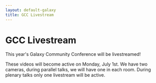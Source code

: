 ```yaml
---
layout: default-galaxy
title: GCC Livestream
---
```


<script type="text/javascript" src="https://content.jwplatform.com/libraries/POjuZXXt.js"></script>
<h1>GCC Livestream</h1>
<p>This year's Galaxy Community Conference will be livestreamed!</p>
<div class="alert alert-success">
	These videos will become active on Monday, July 1st. We have two cameras, during parallel talks, we will have one in each room. During plenary talks only one livestream will be active.
</div>

<div class="row">
	<div class="col-sm-6 col-xs-12">
		<div id="mobilemz"></div>
	</div>
	<div class="col-sm-6 col-xs-12">
		<div id="mobilerz"></div>
	</div>
</div>

<script type="text/javascript">
jwplayer("mobilemz").setup({
	width: "100%",
	aspectratio: "16:9",
	image: "https://www.streaming.uni-freiburg.de/Bilder/playerbackground.jpg",
	sources: [{
				file: "https://wowza.ub.uni-freiburg.de/live/smil:mobilemz.smil/playlist.m3u8"
			}, {
				file: "rtmps://wowza.ub.uni-freiburg.de/live/smil:mobilemz.smil"
			}, {
				file: "rtmp://wowza.ub.uni-freiburg.de:1935/live/mobilemz"
			}],
	rtmp: {
		bufferlength: 0.3
	},
	proxyType: "best"
});

jwplayer("mobilerz").setup({
	width: "100%",
	aspectratio: "16:9",
	image: "https://www.streaming.uni-freiburg.de/Bilder/playerbackground.jpg",
	sources: [{
				file: "https://wowza.ub.uni-freiburg.de/live/smil:mobilerz.smil/playlist.m3u8"
			}, {
				file: "rtmps://wowza.ub.uni-freiburg.de/live/smil:mobilerz.smil"
			}, {
				file: "rtmp://wowza.ub.uni-freiburg.de:1935/live/mobilerz"
			}],
	rtmp: {
		bufferlength: 0.3
	},
	proxyType: "best"
});
</script>
